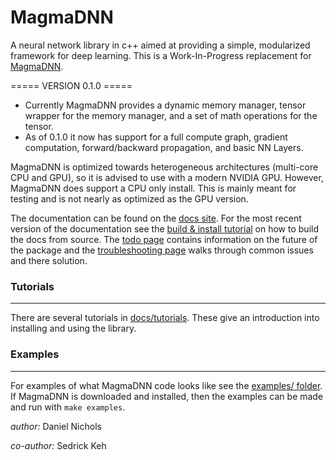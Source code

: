 # MagmaDNN

A neural network library in c++ aimed at providing a simple, modularized framework for deep learning. This is a Work-In-Progress replacement for [MagmaDNN](https://bitbucket.org/icl/magmadnn).

===== VERSION 0.1.0 =====
- Currently MagmaDNN provides a dynamic memory manager, tensor wrapper for the memory manager, and a set of math operations for the tensor.
- As of 0.1.0 it now has support for a full compute graph, gradient computation, forward/backward propagation, and basic NN Layers.

MagmaDNN is optimized towards heterogeneous architectures (multi-core CPU and GPU), so it is advised to use with a modern NVIDIA GPU. However, MagmaDNN does support a CPU only install. This is mainly meant for testing and is not nearly as optimized as the GPU version.


The documentation can be found on the [docs site](https://magmadnn.github.io/magmadnn/html). For the most recent version of the documentation see the [build & install tutorial](/docs/tutorials/00_installing.md) on how to build the docs from source. The [todo page](/docs/todo.md) contains information on the future of the package and the [troubleshooting page](/docs/troubleshooting.md) walks through common issues and there solution.


### Tutorials
-------------
There are several tutorials in [docs/tutorials](/docs/tutorials). These give an introduction into installing and using the library.


### Examples
-----------
For examples of what MagmaDNN code looks like see the [examples/ folder](https://github.com/MagmaDNN/magmadnn/tree/master/examples). If MagmaDNN is downloaded and installed, then the examples can be made and run with `make examples`.


_author:_ Daniel Nichols

_co-author:_ Sedrick Keh
